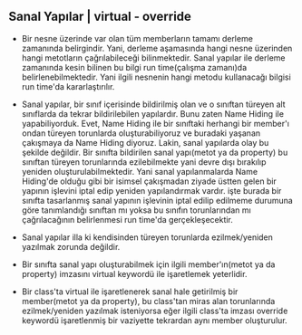
## Sanal Yapılar | virtual - override

* Bir nesne üzerinde var olan tüm memberların tamamı derleme zamanında belirgindir. Yani, derleme aşamasında hangi nesne üzerinden hangi metotların çağrılabileceği
bilinmektedir. Sanal yapılar ile derleme zamanında kesin bilinen bu bilgi run time(çalışma zamanı)da belirlenebilmektedir. Yani ilgili nesnenin hangi metodu
kullanacağı bilgisi run time'da kararlaştırılır.

* Sanal yapılar, bir sınıf içerisinde bildirilmiş olan ve o sınıftan türeyen alt sınıflarda da tekrar bildirilebilen yapılardır. Bunu
zaten Name Hiding ile yapabiliyorduk. Evet, Name Hiding ile bir sınıftaki herhangi bir member'ı ondan türeyen torunlarda
oluşturabiliyoruz ve buradaki yaşanan çakışmaya da Name Hiding diyoruz. Lakin, sanal yapılarda olay bu şekilde değildir. Bir
sınıfta bildirilen sanal yapı(metot ya da property) bu sınıftan türeyen torunlarında ezilebilmekte yani devre dışı bırakılıp
yeniden oluşturulabilmektedir. Yani sanal yapılanmalarda Name Hiding'de olduğu gibi bir isimsel çakışmadan
ziyade üstten gelen bir yapının işlevini iptal edip yeniden yapılandırmak vardır. işte burada bir sınıfta
tasarlanmış sanal yapının işlevinin iptal edilip edilmeme durumuna göre tanımlandığı sınıftan mı yoksa bu sınıfın
torunlarından mı çağrılacağının belirlenmesi run time'da gerçekleşecektir.

* Sanal yapılar illa ki kendisinden türeyen torunlarda ezilmek/yeniden yazılmak zorunda değildir.

* Bir sınıfta sanal yapı oluşturabilmek için ilgili member'ın(metot ya da property) imzasını virtual keywordü ile işaretlemek yeterlidir.

* Bir class'ta virtual ile işaretlenerek sanal hale getirilmiş bir
member(metot ya da property), bu class'tan miras alan
torunlarında ezilmek/yeniden yazılmak isteniyorsa eğer ilgili
class'ta imzası override keywordü işaretlenmiş bir vaziyette
tekrardan aynı member oluşturulur.




